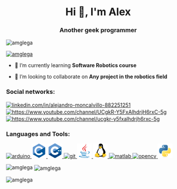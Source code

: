 <h1 align="center">Hi 👋, I'm Alex</h1>
<h3 align="center">Another geek programmer</h3>

<p align="left"> <img src="https://komarev.com/ghpvc/?username=amglega&label=Profile%20views&color=0e75b6&style=flat" alt="amglega" /> </p>

<p align="left"> <a href="https://github.com/ryo-ma/github-profile-trophy"><img src="https://github-profile-trophy.vercel.app/?username=amglega" alt="amglega" /></a> </p>

- 🌱 I’m currently learning **Software Robotics course**

- 👯 I’m looking to collaborate on **Any project in the robotics field**

<h3 align="left">Social networks:</h3>
<p align="left">
<a href="https://www.linkedin.com/in/alejandro-moncalvillo-882251251/" target="blank"><img align="center" src="https://raw.githubusercontent.com/rahuldkjain/github-profile-readme-generator/master/src/images/icons/Social/linked-in-alt.svg" alt="linkedin.com/in/alejandro-moncalvillo-882251251" height="30" width="40" /></a>
<a href="https://www.youtube.com/channel/UCgkR-Y5FxAlhdrjH6rxC-5g" target="blank"><img align="center" src="https://raw.githubusercontent.com/rahuldkjain/github-profile-readme-generator/master/src/images/icons/Social/youtube.svg" alt="https://www.youtube.com/channel/UCgkR-Y5FxAlhdrjH6rxC-5g" height="30" width="40" /></a>
<a href="https://amgrobtmov.blogspot.com/" target="blank"><img align="center" src="https://raw.githubusercontent.com/rahuldkjain/github-profile-readme-generator/master/src/images/icons/Social/blogger.svg" alt="https://www.youtube.com/channel/ucgkr-y5fxalhdrjh6rxc-5g" height="30" width="40" /></a>
</p>

<h3 align="left">Languages and Tools:</h3>
<p align="left"> <a href="https://www.arduino.cc/" target="_blank" rel="noreferrer"> <img src="https://cdn.worldvectorlogo.com/logos/arduino-1.svg" alt="arduino" width="40" height="40"/> </a> <a href="https://www.cprogramming.com/" target="_blank" rel="noreferrer"> <img src="https://raw.githubusercontent.com/devicons/devicon/master/icons/c/c-original.svg" alt="c" width="40" height="40"/> </a> <a href="https://www.w3schools.com/cpp/" target="_blank" rel="noreferrer"> <img src="https://raw.githubusercontent.com/devicons/devicon/master/icons/cplusplus/cplusplus-original.svg" alt="cplusplus" width="40" height="40"/> </a> <a href="https://git-scm.com/" target="_blank" rel="noreferrer"> <img src="https://www.vectorlogo.zone/logos/git-scm/git-scm-icon.svg" alt="git" width="40" height="40"/> </a> <a href="https://www.java.com" target="_blank" rel="noreferrer"> <img src="https://raw.githubusercontent.com/devicons/devicon/master/icons/java/java-original.svg" alt="java" width="40" height="40"/> </a> <a href="https://www.linux.org/" target="_blank" rel="noreferrer"> <img src="https://raw.githubusercontent.com/devicons/devicon/master/icons/linux/linux-original.svg" alt="linux" width="40" height="40"/> </a> <a href="https://www.mathworks.com/" target="_blank" rel="noreferrer"> <img src="https://upload.wikimedia.org/wikipedia/commons/2/21/Matlab_Logo.png" alt="matlab" width="40" height="40"/> </a> <a href="https://opencv.org/" target="_blank" rel="noreferrer"> <img src="https://www.vectorlogo.zone/logos/opencv/opencv-icon.svg" alt="opencv" width="40" height="40"/> </a> <a href="https://www.python.org" target="_blank" rel="noreferrer"> <img src="https://raw.githubusercontent.com/devicons/devicon/master/icons/python/python-original.svg" alt="python" width="40" height="40"/> </a> </p>

<p><img align="left" src="https://github-readme-stats.vercel.app/api/top-langs?username=amglega&show_icons=true&locale=en&layout=compact" alt="amglega" /></p>

<p>&nbsp;<img align="center" src="https://github-readme-stats.vercel.app/api?username=amglega&show_icons=true&locale=en" alt="amglega" /></p>

<p><img align="center" src="https://github-readme-streak-stats.herokuapp.com/?user=amglega&" alt="amglega" /></p>
